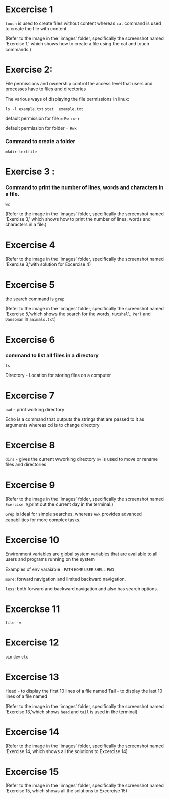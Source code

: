 # Excercise 1
`touch` is used to create files without content whereas `cat` command is used to create the file with content

(Refer to the image in the 'images' folder, specifically the screenshot named 'Exercise 1,' which shows how to create a file using the cat and touch commands.)

# Exercise 2:

File permissions and ownership control the access level that users and processes have to files and directories

The various ways of displaying the file permissions in linux:

`ls -l example.txt`
`stat  example.txt`

default permission for file   =  `Rw-rw-r–`

default permission for folder =  `Rwx`

### Command to create a folder

    mkdir textfile

# Exercise 3 :
### Command to print the number of lines, words and characters in a file.
   `wc` 
   
   (Refer to the image in the 'images' folder, specifically the screenshot named 'Exercise 3,' which shows how to print the number of lines, words and characters in a file.)


# Excercise 4 

(Refer to the image in the 'images' folder, specifically the screenshot named 'Exercise 3,'with solution for Excercise 4)

# Excercise 5

the search command is  `grep`

(Refer to the image in the 'images' folder, specifically the screenshot named 'Exercise 5,'which shows the search for the words, `Nutshell`, `Perl` and `Dansoman` in `animals.txt`)


# Excercise 6
 ### command to list all files in a directory
 `ls`

Directory - Location for storing files on a computer

# Excercise 7 
`pwd` - print working directory 

Echo is a command that outputs the strings that are passed to it as arguments whereas cd is to change directory

# Excercise 8 
`dirs` - gives the current wworking directory
`mv` is used to move or rename files and directories


# Excercise 9 
(Refer to the image in the 'images' folder, specifically the screenshot named `Exercise 9`,print out the current day in the terminal.)

`Grep` is ideal for simple searches, whereas `Awk` provides advanced capabilities for more complex tasks.

# Excercise 10 
Environment variables are global system variables that are available to all users and programs running on the system

Examples of env varaiable :
`PATH` `HOME` `USER` `SHELL` `PWD`

`more`: forward navigation and limited backward navigation.

`less`: both forward and backward navigation and also has search options. 

# Excerckse 11

`file -v`

# Excercise 12 
`bin`
`dev`
`etc`



# Excercise 13 
Head - to display the first 10 lines of a file named
Tail - to display the last 10 lines of a file named

(Refer to the image in the 'images' folder, specifically the screenshot named 'Exercise 13,'which shows `head` and `tail` is used in the terminal)


# Excercise 14 

(Refer to the image in the 'images' folder, specifically the screenshot named 'Exercise 14, which shows all the solutions to Excercise 14)


# Excercise 15

(Refer to the image in the 'images' folder, specifically the screenshot named 'Exercise 15, which shows all the solutions to Excercise 15)

